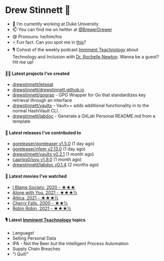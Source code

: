 
# Drew Stinnett 👋

- 🔭 I’m currently working at Duke University
- 📫 You can find me on twitter at [@BrewerDrewer](https://twitter.com/BrewerDrewer)
- 😄 Pronouns: he/him/his
- ⚡ Fun fact: Can you spot me in [this](https://www.youtube.com/watch?v=oL9WnB0qHBA)?
- 🎙 Cohost of the weekly podcast [Imminent Teachnology](https://podcast.imminentteachnology.com/) about Technology and Inclusion with [Dr. Rochelle Newton](https://www.linkedin.com/in/drrochellenewton/). Wanna be a guest? Hit me up!

#### 👨‍💻 Latest projects I've created
- [drewstinnett/letseat](https://github.com/drewstinnett/letseat)
- [drewstinnett/drewstinnett.github.io](https://github.com/drewstinnett/drewstinnett.github.io)
- [drewstinnett/gpgrap](https://github.com/drewstinnett/gpgrap) - GPG Wrapper for Go that standardizes key retrieval through an interface
- [drewstinnett/vaultx](https://github.com/drewstinnett/vaultx) - Vault&#43;&#43; adds additional functionality in to the normal HashiVault CLI.
- [drewstinnett/labdoc](https://github.com/drewstinnett/labdoc) - Generate a GitLab Personal README.md from a template

#### 🚀 Latest releases I've contributed to
- [goreleaser/goreleaser v1.5.0](https://github.com/goreleaser/goreleaser/releases/tag/v1.5.0) (1 day ago)
- [goreleaser/nfpm v2.13.0](https://github.com/goreleaser/nfpm/releases/tag/v2.13.0) (1 day ago)
- [drewstinnett/vaultx v0.2.1](https://github.com/drewstinnett/vaultx/releases/tag/v0.2.1) (1 month ago)
- [caarlos0/svu v1.9.0](https://github.com/caarlos0/svu/releases/tag/v1.9.0) (1 month ago)
- [drewstinnett/labdoc v0.1.4](https://github.com/drewstinnett/labdoc/releases/tag/v0.1.4) (2 months ago)

#### 🍿 Latest movies I've watched
- [I Blame Society, 2020 - ★★★](https://letterboxd.com/mondodrew/film/i-blame-society/)
- [Alone with You, 2021 - ★★★½](https://letterboxd.com/mondodrew/film/film:773104/)
- [Attica, 2021 - ★★★½](https://letterboxd.com/mondodrew/film/attica-2021/)
- [Cherry Falls, 2000 - ★★½](https://letterboxd.com/mondodrew/film/cherry-falls/)
- [Robin Robin, 2021 - ★★★½](https://letterboxd.com/mondodrew/film/robin-robin/)

#### 🎙 Latest [Imminent Teachnology](https://podcast.imminentteachnology.com/) topics
- Language!
- Selling Personal Data
- IPA - Not the Beer but the Intelligent Process Automation
- Supply Chain Breaches
- &#34;I Quit!&#34;